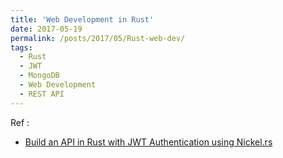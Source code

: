 ```yaml
---
title: 'Web Development in Rust'
date: 2017-05-19
permalink: /posts/2017/05/Rust-web-dev/
tags:
  - Rust
  - JWT
  - MongoDB
  - Web Development
  - REST API
---
```


Ref :

* [Build an API in Rust with JWT Authentication using Nickel.rs](https://auth0.com/blog/build-an-api-in-rust-with-jwt-authentication-using-nickelrs/)

